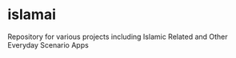 # islamai
Repository for various projects including Islamic Related and Other Everyday Scenario Apps
